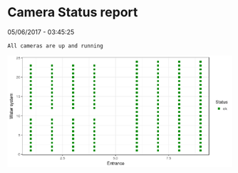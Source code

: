 Camera Status report
================
05/06/2017 - 03:45:25

    All cameras are up and running

![](camreport_files/figure-markdown_github/unnamed-chunk-2-1.png)
